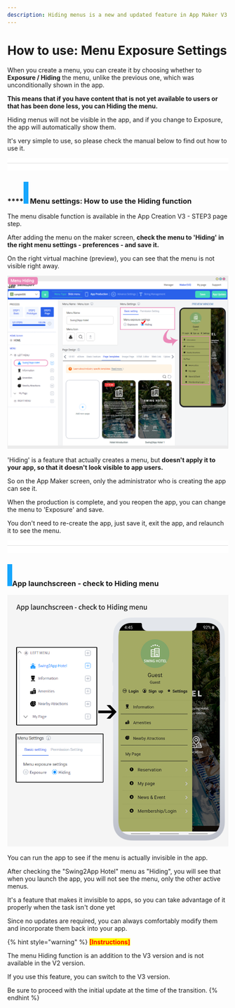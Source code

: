 ```yaml
---
description: Hiding menus is a new and updated feature in App Maker V3
---
```


# How to use: Menu Exposure Settings

When you create a menu, you can create it by choosing whether to **Exposure / Hiding** the menu, unlike the previous one, which was unconditionally shown in the app.

**This means that if you have content that is not yet available to users or that has been done less, you can Hiding the menu.**

Hiding menus will not be visible in the app, and if you change to Exposure, the app will automatically show them.

It's very simple to use, so please check the manual below to find out how to use it.

![](<../../../.gitbook/assets/구분선 (1) (1).PNG>)

### ****![](../../../.gitbook/assets/단락1-1.png) **Menu settings: How to use the Hiding function**

​The menu disable function is available in the App Creation V3 - STEP3 page step.

After adding the menu on the maker screen, **check the menu to 'Hiding' in the right menu settings - preferences - and save it.**

On the right virtual machine (preview), you can see that the menu is not visible right away.

![](../../../.gitbook/assets/메뉴비활성화.png)

'Hiding' is a feature that actually creates a menu, but **doesn't apply it to your app, so that it doesn't look visible to app users.**

So on the App Maker screen, only the administrator who is creating the app can see it.

When the production is complete, and you reopen the app, you can change the menu to 'Exposure' and save.

You don't need to re-create the app, just save it, exit the app, and relaunch it to see the menu.

![](<../../../.gitbook/assets/구분선 (1) (1).PNG>)

### ![](../../../.gitbook/assets/단락1-1.png)App launchscreen - check to Hiding menu

![](../../../.gitbook/assets/메뉴비활성화2.png)

You can run the app to see if the menu is actually invisible in the app.

After checking the "Swing2App Hotel" menu as "Hiding", you will see that when you launch the app, you will not see the menu, only the other active menus.

It's a feature that makes it invisible to apps, so you can take advantage of it properly when the task isn't done yet

Since no updates are required, you can always comfortably modify them and incorporate them back into your app.



{% hint style="warning" %}
<mark style="color:red;">**\[Instructions]**</mark>

The menu Hiding function is an addition to the V3 version and is not available in the V2 version.

If you use this feature, you can switch to the V3 version.

Be sure to proceed with the initial update at the time of the transition.
{% endhint %}

**​**

